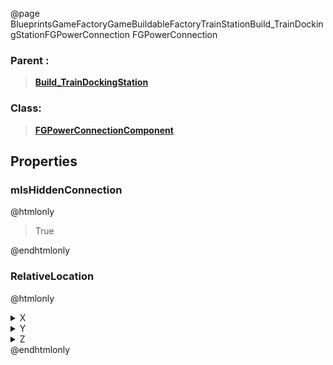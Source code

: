 @page BlueprintsGameFactoryGameBuildableFactoryTrainStationBuild_TrainDockingStationFGPowerConnection FGPowerConnection
### Parent :
<b><a href="_blueprints_game_factory_game_buildable_factory_train_station_build__train_docking_station.html"><blockquote>Build_TrainDockingStation</blockquote></a></b>
### Class:
<b><a href="_class_script_f_g_power_connection_component.html"><blockquote>FGPowerConnectionComponent</blockquote></a></b>
## Properties
### mIsHiddenConnection
@htmlonly
<blockquote>True</blockquote>
@endhtmlonly

### RelativeLocation
@htmlonly
<details>
 <summary>X</summary>
<blockquote>0</blockquote>
</details>
<details>
 <summary>Y</summary>
<blockquote>2025</blockquote>
</details>
<details>
 <summary>Z</summary>
<blockquote>1665</blockquote>
</details>
@endhtmlonly

